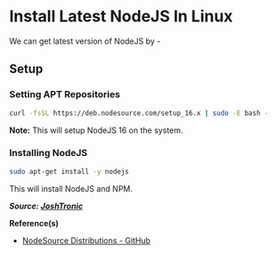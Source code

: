 # Install Latest NodeJS In Linux

We can get latest version of NodeJS by -

## Setup

### Setting APT Repositories

```bash
curl -fsSL https://deb.nodesource.com/setup_16.x | sudo -E bash -
```

**Note:** This will setup NodeJS 16 on the system.

### Installing NodeJS

```bash
sudo apt-get install -y nodejs
```

This will install NodeJS and NPM.

**_Source: [JoshTronic](https://joshtronic.com/2020/10/25/how-to-install-nodejs-15-on-ubuntu/)_**

**Reference(s)**

- [NodeSource Distributions - GitHub](https://github.com/nodesource/distributions)
